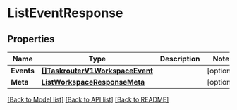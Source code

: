 # ListEventResponse

## Properties

Name | Type | Description | Notes
------------ | ------------- | ------------- | -------------
**Events** | [**[]TaskrouterV1WorkspaceEvent**](TaskrouterV1WorkspaceEvent.md) |  |[optional] 
**Meta** | [**ListWorkspaceResponseMeta**](ListWorkspaceResponseMeta.md) |  |[optional] 

[[Back to Model list]](../README.md#documentation-for-models) [[Back to API list]](../README.md#documentation-for-api-endpoints) [[Back to README]](../README.md)



